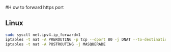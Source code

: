 #H ow to forward https port

## Linux

```sh
sudo sysctl net.ipv4.ip_forward=1
iptables -t nat -A PREROUTING -p tcp --dport 80 -j DNAT --to-destination 127.0.0.1:5001
iptables -t nat -A POSTROUTING -j MASQUERADE
```
